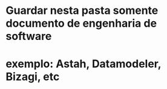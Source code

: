 # Guardar nesta pasta somente documento de engenharia de software
# exemplo: Astah, Datamodeler, Bizagi, etc
